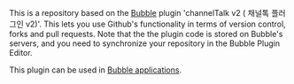 This is a repository based on the [Bubble](https://bubble.io) plugin 'channelTalk v2 ( 채널톡 플러그인 v2)'. This lets you use Github's functionality in terms of version control, forks and pull requests. Note that the the plugin code is stored on Bubble's servers, and you need to synchronize your repository in the Bubble Plugin Editor. 

 This plugin can be used in [Bubble applications](https://bubble.io).